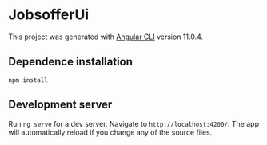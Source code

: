 # JobsofferUi

This project was generated with [Angular CLI](https://github.com/angular/angular-cli) version 11.0.4.

## Dependence installation

`npm install`

## Development server

Run `ng serve` for a dev server. Navigate to `http://localhost:4200/`. The app will automatically reload if you change any of the source files.
